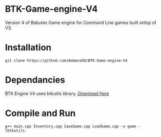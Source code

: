 # BTK-Game-engine-V4
Version 4 of Bebutex Game engine for Command Line games built ontop of V3.

# Installation
```
git clone https://github.com/AdomceXD/BTK-Game-engine-V4
```

# Dependancies

BTK Engine V4 uses btkutils library. *[Download Here](https://github.com/AdomceXD/btkutil)*


# Compile and Run
```
g++ main.cpp Inventory.cpp SaveGame.cpp LoadGame.cpp -o game -lbtkutils
```
